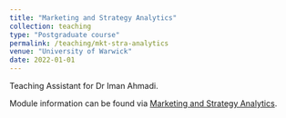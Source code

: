 ```yaml
---
title: "Marketing and Strategy Analytics"
collection: teaching
type: "Postgraduate course"
permalink: /teaching/mkt-stra-analytics
venue: "University of Warwick"
date: 2022-01-01
---
```


Teaching Assistant for Dr Iman Ahmadi. 

Module information can be found via [Marketing and Strategy Analytics](https://courses.warwick.ac.uk/modules/2022/IB9JB-15).
